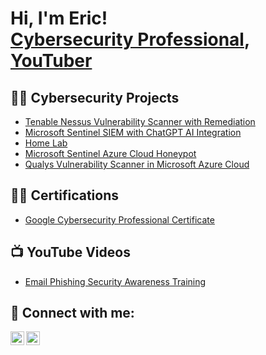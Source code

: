 <h1>Hi, I'm Eric! <br/><a href="https://www.linkedin.com/in/eric-chun-b536711a/">Cybersecurity Professional</a>, <a href="https://www.youtube.com/c/WhatTheHackdude">YouTuber</a></h1>

<h2>👨‍💻 Cybersecurity Projects</h2>

  - [Tenable Nessus Vulnerability Scanner with Remediation](https://github.com/chun-eric)
  - [Microsoft Sentinel SIEM with ChatGPT AI Integration](https://github.com/chun-eric)
  - [Home Lab](https://github.com/chun-eric)
  - [Microsoft Sentinel Azure Cloud Honeypot](https://github.com/chun-eric)
  - [Qualys Vulnerability Scanner in Microsoft Azure Cloud](https://github.com/chun-eric)

<h2>👨‍💻 Certifications</h2>

  - [Google Cybersecurity Professional Certificate](https://github.com/joshmadakor1/Algorithms-Practice)

<h2>📺 YouTube Videos</h2>

- [Email Phishing Security Awareness Training](https://www.youtube.com/watch?v=a83ASGn_V_s)



<h2> 🤳 Connect with me:</h2>

[<img align="left" alt="Eric Chun | YouTube" width="22px" src="https://cdn.jsdelivr.net/npm/simple-icons@v3/icons/youtube.svg" />][youtube]
[<img align="left" alt="Eric Chun | LinkedIn" width="22px" src="https://cdn.jsdelivr.net/npm/simple-icons@v3/icons/linkedin.svg" />][linkedin]


[twitter]: https://twitter.com/joshmadakor
[youtube]: https://www.youtube.com/c/joshmadakor
[instagram]: https://www.instagram.com/joshmadakor/
[linkedin]: https://linkedin.com/in/joshmadakor

<!--
**joshmadakor1/joshmadakor1** is a ✨ _special_ ✨ repository because its `README.md` (this file) appears on your GitHub profile.

Here are some ideas to get you started:

- 🔭 I’m currently working on ...
- 🌱 I’m currently learning ...
- 👯 I’m looking to collaborate on ...
- 🤔 I’m looking for help with ...
- 💬 Ask me about ...
- 📫 How to reach me: ...
- 😄 Pronouns: ...
- ⚡ Fun fact: ...
-->
